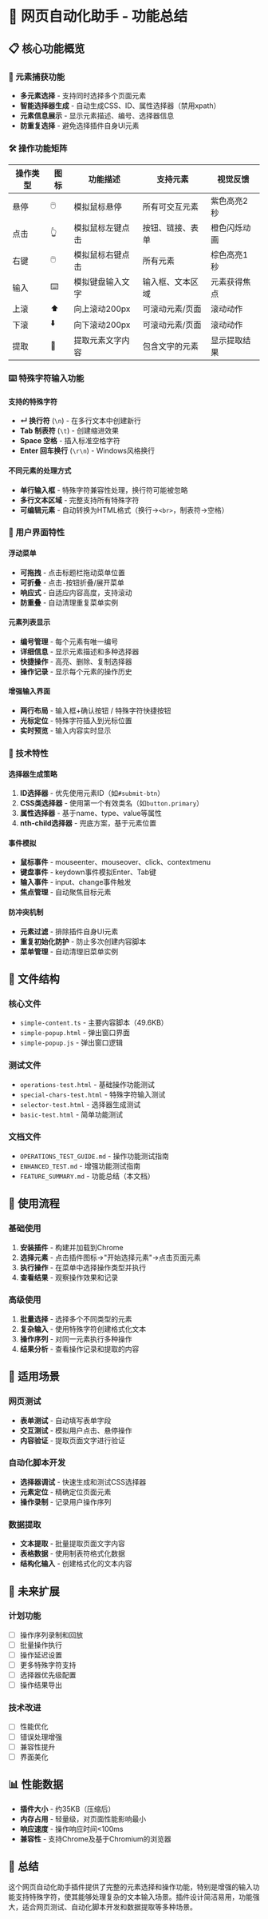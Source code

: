 # 🎯 网页自动化助手 - 功能总结

## 📋 核心功能概览

### 🎪 元素捕获功能
- **多元素选择** - 支持同时选择多个页面元素
- **智能选择器生成** - 自动生成CSS、ID、属性选择器（禁用xpath）
- **元素信息展示** - 显示元素描述、编号、选择器信息
- **防重复选择** - 避免选择插件自身UI元素

### 🛠️ 操作功能矩阵

| 操作类型 | 图标 | 功能描述 | 支持元素 | 视觉反馈 |
|----------|------|----------|----------|----------|
| 悬停 | 🖱️ | 模拟鼠标悬停 | 所有可交互元素 | 紫色高亮2秒 |
| 点击 | 👆 | 模拟鼠标左键点击 | 按钮、链接、表单 | 橙色闪烁动画 |
| 右键 | 🖱️ | 模拟鼠标右键点击 | 所有元素 | 棕色高亮1秒 |
| 输入 | ⌨️ | 模拟键盘输入文字 | 输入框、文本区域 | 元素获得焦点 |
| 上滚 | ⬆️ | 向上滚动200px | 可滚动元素/页面 | 滚动动作 |
| 下滚 | ⬇️ | 向下滚动200px | 可滚动元素/页面 | 滚动动作 |
| 提取 | 📝 | 提取元素文字内容 | 包含文字的元素 | 显示提取结果 |

### ⌨️ 特殊字符输入功能

#### 支持的特殊字符
- **↵ 换行符** (`\n`) - 在多行文本中创建新行
- **Tab 制表符** (`\t`) - 创建缩进效果
- **Space 空格** - 插入标准空格字符
- **Enter 回车换行** (`\r\n`) - Windows风格换行

#### 不同元素的处理方式
- **单行输入框** - 特殊字符兼容性处理，换行符可能被忽略
- **多行文本区域** - 完整支持所有特殊字符
- **可编辑元素** - 自动转换为HTML格式（换行→`<br>`，制表符→空格）

### 🎨 用户界面特性

#### 浮动菜单
- **可拖拽** - 点击标题栏拖动菜单位置
- **可折叠** - 点击`-`按钮折叠/展开菜单
- **响应式** - 自适应内容高度，支持滚动
- **防重叠** - 自动清理重复菜单实例

#### 元素列表显示
- **编号管理** - 每个元素有唯一编号
- **详细信息** - 显示元素描述和多种选择器
- **快捷操作** - 高亮、删除、复制选择器
- **操作记录** - 显示每个元素的操作历史

#### 增强输入界面
- **两行布局** - 输入框+确认按钮 / 特殊字符快捷按钮
- **光标定位** - 特殊字符插入到光标位置
- **实时预览** - 输入内容实时显示

### 🔧 技术特性

#### 选择器生成策略
1. **ID选择器** - 优先使用元素ID（如`#submit-btn`）
2. **CSS类选择器** - 使用第一个有效类名（如`button.primary`）
3. **属性选择器** - 基于name、type、value等属性
4. **nth-child选择器** - 兜底方案，基于元素位置

#### 事件模拟
- **鼠标事件** - mouseenter、mouseover、click、contextmenu
- **键盘事件** - keydown事件模拟Enter、Tab键
- **输入事件** - input、change事件触发
- **焦点管理** - 自动聚焦目标元素

#### 防冲突机制
- **元素过滤** - 排除插件自身UI元素
- **重复初始化防护** - 防止多次创建内容脚本
- **菜单管理** - 自动清理旧菜单实例

## 📁 文件结构

### 核心文件
- `simple-content.ts` - 主要内容脚本（49.6KB）
- `simple-popup.html` - 弹出窗口界面
- `simple-popup.js` - 弹出窗口逻辑

### 测试文件
- `operations-test.html` - 基础操作功能测试
- `special-chars-test.html` - 特殊字符输入测试
- `selector-test.html` - 选择器生成测试
- `basic-test.html` - 简单功能测试

### 文档文件
- `OPERATIONS_TEST_GUIDE.md` - 操作功能测试指南
- `ENHANCED_TEST.md` - 增强功能测试指南
- `FEATURE_SUMMARY.md` - 功能总结（本文档）

## 🚀 使用流程

### 基础使用
1. **安装插件** - 构建并加载到Chrome
2. **选择元素** - 点击插件图标→"开始选择元素"→点击页面元素
3. **执行操作** - 在菜单中选择操作类型并执行
4. **查看结果** - 观察操作效果和记录

### 高级使用
1. **批量选择** - 选择多个不同类型的元素
2. **复杂输入** - 使用特殊字符创建格式化文本
3. **操作序列** - 对同一元素执行多种操作
4. **结果分析** - 查看操作记录和提取的内容

## 🎯 适用场景

### 网页测试
- **表单测试** - 自动填写表单字段
- **交互测试** - 模拟用户点击、悬停操作
- **内容验证** - 提取页面文字进行验证

### 自动化脚本开发
- **选择器调试** - 快速生成和测试CSS选择器
- **元素定位** - 精确定位页面元素
- **操作录制** - 记录用户操作序列

### 数据提取
- **文本提取** - 批量提取页面文字内容
- **表格数据** - 使用制表符格式化数据
- **结构化输入** - 创建格式化的文本内容

## 🔮 未来扩展

### 计划功能
- [ ] 操作序列录制和回放
- [ ] 批量操作执行
- [ ] 操作延迟设置
- [ ] 更多特殊字符支持
- [ ] 选择器优先级配置
- [ ] 操作结果导出

### 技术改进
- [ ] 性能优化
- [ ] 错误处理增强
- [ ] 兼容性提升
- [ ] 界面美化

## 📊 性能数据

- **插件大小** - 约35KB（压缩后）
- **内存占用** - 轻量级，对页面性能影响最小
- **响应速度** - 操作响应时间<100ms
- **兼容性** - 支持Chrome及基于Chromium的浏览器

## 🎉 总结

这个网页自动化助手插件提供了完整的元素选择和操作功能，特别是增强的输入功能支持特殊字符，使其能够处理复杂的文本输入场景。插件设计简洁易用，功能强大，适合网页测试、自动化脚本开发和数据提取等多种场景。